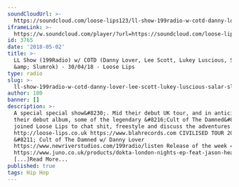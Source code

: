 ```yaml
---
soundCloudUrl: >-
  https://soundcloud.com/loose-lips123/ll-show-199radio-w-cotd-danny-lover-lee-scott-lukey-luscious-salar-slumrok-300418
iframeLink: >-
  https://w.soundcloud.com/player/?url=https://soundcloud.com/loose-lips123/ll-show-199radio-w-cotd-danny-lover-lee-scott-lukey-luscious-salar-slumrok-300418&color=00aabb&auto_play=false&hide_related=false&show_comments=true&show_user=true&show_reposts=false
id: 3765
date: '2018-05-02'
title: >-
  LL Show (199Radio) w/ COTD (Danny Lover, Lee Scott, Lukey Luscious, Salar
  &amp; Slumrok) - 30/04/18 - Loose Lips
type: radio
slug: >-
  ll-show-199radio-w-cotd-danny-lover-lee-scott-lukey-luscious-salar-slumrok-30-04-18
author: 100
banner: []
description: >-
  A special special show&#8230;. Mid their debut UK tour, and in anticipation of
  their debut album, some of the legendary &#8216;Cult of The Damned&#8217;
  joined Loose Lips to chat shit, freestyle and discuss the adventures.
  http://loose-lips.co.uk https://www.blahrecords.com CIVILISED TOUR 2018
  &#8211; Cult of The Damned w/ Danny Lover
  https://www.newriverstudios.com/199radio/listen Release of the week =
  https://www.juno.co.uk/products/dokta-london-nights-ep-feat-jason-heath/673609-01/
  [...]Read More...
published: true
tags: Hip Hop
---
```

